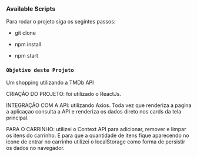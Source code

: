 
### Available Scripts

Para rodar o projeto siga os segintes passos:

- git clone <this-repo>

- npm install
  
- npm start


### `Objetivo deste Projeto`

Um shopping utilizando a TMDb API 
  
  CRIAÇÃO DO PROJETO: foi utilizado o ReactJs.
  
  INTEGRAÇÃO COM A API: utilizando Axios. Toda vez que renderiza a pagina a aplicaçao consulta a API e renderiza os dados direto nos cards da tela principal.
  
  PARA O CARRINHO: utilizei o Context API para adicionar, remover e limpar os itens do carrinho. E para que a quantidade de itens fique aparecendo no icone de entrar no carrinho utilizei o localStorage como forma de persistir os dados no navegador.
 
  
